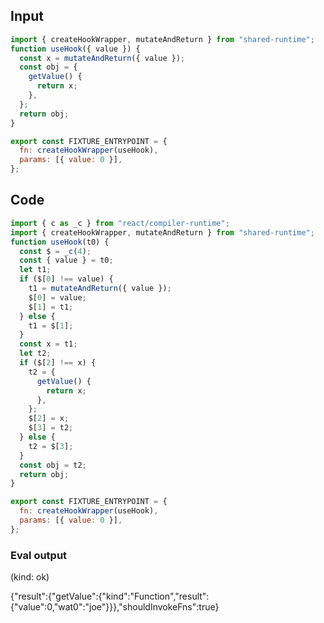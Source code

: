 
## Input

```javascript
import { createHookWrapper, mutateAndReturn } from "shared-runtime";
function useHook({ value }) {
  const x = mutateAndReturn({ value });
  const obj = {
    getValue() {
      return x;
    },
  };
  return obj;
}

export const FIXTURE_ENTRYPOINT = {
  fn: createHookWrapper(useHook),
  params: [{ value: 0 }],
};

```

## Code

```javascript
import { c as _c } from "react/compiler-runtime";
import { createHookWrapper, mutateAndReturn } from "shared-runtime";
function useHook(t0) {
  const $ = _c(4);
  const { value } = t0;
  let t1;
  if ($[0] !== value) {
    t1 = mutateAndReturn({ value });
    $[0] = value;
    $[1] = t1;
  } else {
    t1 = $[1];
  }
  const x = t1;
  let t2;
  if ($[2] !== x) {
    t2 = {
      getValue() {
        return x;
      },
    };
    $[2] = x;
    $[3] = t2;
  } else {
    t2 = $[3];
  }
  const obj = t2;
  return obj;
}

export const FIXTURE_ENTRYPOINT = {
  fn: createHookWrapper(useHook),
  params: [{ value: 0 }],
};

```
      
### Eval output
(kind: ok) <div>{"result":{"getValue":{"kind":"Function","result":{"value":0,"wat0":"joe"}}},"shouldInvokeFns":true}</div>